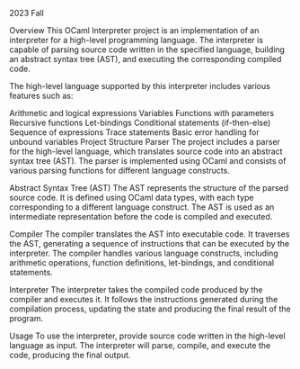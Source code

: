 2023 Fall

Overview
This OCaml Interpreter project is an implementation of an interpreter for a high-level programming language. The interpreter is capable of parsing source code written in the specified language, building an abstract syntax tree (AST), and executing the corresponding compiled code.

The high-level language supported by this interpreter includes various features such as:

Arithmetic and logical expressions
Variables
Functions with parameters
Recursive functions
Let-bindings
Conditional statements (if-then-else)
Sequence of expressions
Trace statements
Basic error handling for unbound variables
Project Structure
Parser
The project includes a parser for the high-level language, which translates source code into an abstract syntax tree (AST). The parser is implemented using OCaml and consists of various parsing functions for different language constructs.

Abstract Syntax Tree (AST)
The AST represents the structure of the parsed source code. It is defined using OCaml data types, with each type corresponding to a different language construct. The AST is used as an intermediate representation before the code is compiled and executed.

Compiler
The compiler translates the AST into executable code. It traverses the AST, generating a sequence of instructions that can be executed by the interpreter. The compiler handles various language constructs, including arithmetic operations, function definitions, let-bindings, and conditional statements.

Interpreter
The interpreter takes the compiled code produced by the compiler and executes it. It follows the instructions generated during the compilation process, updating the state and producing the final result of the program.

Usage
To use the interpreter, provide source code written in the high-level language as input. The interpreter will parse, compile, and execute the code, producing the final output.